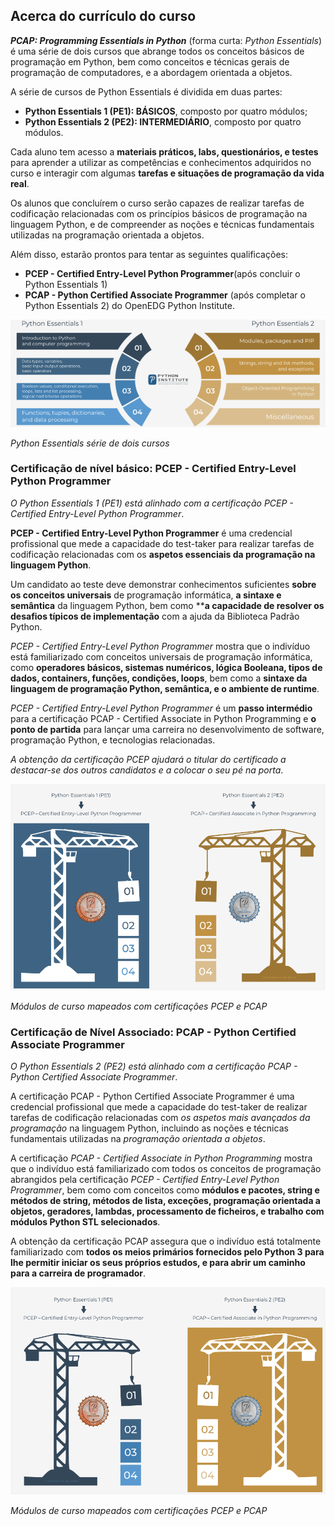 ## Acerca do currículo do curso

***PCAP: Programming Essentials in Python*** (forma curta: *Python Essentials*) é uma série de dois cursos que abrange todos os conceitos básicos de programação em Python, bem como conceitos e técnicas gerais de programação de computadores, e a abordagem orientada a objetos.

A série de cursos de Python Essentials é dividida em duas partes:

- **Python Essentials 1 (PE1): BÁSICOS**, composto por quatro módulos;
- **Python Essentials 2 (PE2): INTERMEDIÁRIO**, composto por quatro módulos.

Cada aluno tem acesso a **materiais práticos, labs, questionários, e testes** para aprender a utilizar as competências e conhecimentos adquiridos no curso e interagir com algumas **tarefas e situações de programação da vida real**.

Os alunos que concluírem o curso serão capazes de realizar tarefas de codificação relacionadas com os princípios básicos de programação na linguagem Python, e de compreender as noções e técnicas fundamentais utilizadas na programação orientada a objetos.


Além disso, estarão prontos para tentar as seguintes qualificações:

- **PCEP - Certified Entry-Level Python Programmer**(após concluir o Python Essentials 1)
- **PCAP - Python Certified Associate Programmer** (após completar o Python Essentials 2)
do OpenEDG Python Institute.



![Python Essentials série de dois cursos](../img/00_0_python_essentials.PNG)

*Python Essentials série de dois cursos*

### Certificação de nível básico: PCEP - Certified Entry-Level Python Programmer

*O Python Essentials 1 (PE1) está alinhado com a certificação PCEP - Certified Entry-Level Python Programmer*.

**PCEP - Certified Entry-Level Python Programmer** é uma credencial profissional que mede a capacidade do test-taker para realizar tarefas de codificação relacionadas com os **aspetos essenciais da programação na linguagem Python**.

Um candidato ao teste deve demonstrar conhecimentos suficientes **sobre os conceitos universais** de programação informática, **a sintaxe e semântica** da linguagem Python, bem como ****a capacidade de resolver os desafios típicos de implementação** com a ajuda da Biblioteca Padrão Python.

*PCEP - Certified Entry-Level Python Programmer* mostra que o indivíduo está familiarizado com conceitos universais de programação informática, como **operadores básicos, sistemas numéricos, lógica Booleana, tipos de dados, containers, funções, condições, loops**, bem como a **sintaxe da linguagem de programação Python, semântica, e o ambiente de runtime**.

*PCEP - Certified Entry-Level Python Programmer* é um **passo intermédio** para a certificação PCAP - Certified Associate in Python Programming e **o ponto de partida** para lançar uma carreira no desenvolvimento de software, programação Python, e tecnologias relacionadas.

*A obtenção da certificação PCEP ajudará o titular do certificado a destacar-se dos outros candidatos e a colocar o seu pé na porta*.

![Módulos de curso mapeados com certificações PCEP e PCAP](../img/00_1_pcep_pcap.PNG)

*Módulos de curso mapeados com certificações PCEP e PCAP*

### Certificação de Nível Associado: PCAP - Python Certified Associate Programmer

*O Python Essentials 2 (PE2) está alinhado com a certificação PCAP - Python Certified Associate Programmer*.

A certificação PCAP - Python Certified Associate Programmer é uma credencial profissional que mede a capacidade do test-taker de realizar tarefas de codificação relacionadas com *os aspetos mais avançados da programação* na linguagem Python, incluindo as noções e técnicas fundamentais utilizadas na *programação orientada a objetos*.

A certificação *PCAP - Certified Associate in Python Programming* mostra que o indivíduo está familiarizado com todos os conceitos de programação abrangidos pela certificação *PCEP - Certified Entry-Level Python Programmer*, bem como com conceitos como **módulos e pacotes, string e métodos de string, métodos de lista, exceções, programação orientada a objetos, geradores, lambdas, processamento de ficheiros, e trabalho com módulos Python STL selecionados**.

A obtenção da certificação PCAP assegura que o indivíduo está totalmente familiarizado com **todos os meios primários fornecidos pelo Python 3 para lhe permitir iniciar os seus próprios estudos, e para abrir um caminho para a carreira de programador**.

![Módulos de curso mapeados com certificações PCEP e PCAP](../img/00_2_pcep_pcap.PNG)

*Módulos de curso mapeados com certificações PCEP e PCAP*

